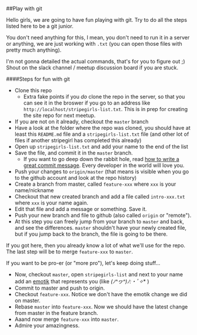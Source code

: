 ##Play with git

Hello girls, we are going to have fun playing with git. Try to do all the steps listed here to be a git junior.

You don't need anything for this, I mean, you don't need to run it in a server or anything,
we are just working with `.txt` (you can open those files with pretty much anything).

I'm not gonna detailed the actual commands, that's for you to figure out ;)
Shout on the slack channel / meetup discussion board if you are stuck.

####Steps for fun with git

- Clone this repo
    - Extra fake points if you *do* clone the repo in the server, so that you can see it in the broswer if you go to an address like `http://localhost/stripegirls-list.txt`. This is in prep for creating the site repo for next meetup.
- If you are not on it already, checkout the `master` branch
- Have a look at the folder where the repo was cloned, you should have at least this
`README.md` file and a `stripegirls-list.txt` file (and other lot of files if another stripegirl has completed this already)
- Open up `stripegirls-list.txt` and add your name to the end of the list
- Save the file, and commit it in the `master` branch.
    - If you want to go deep down the rabbit hole, read [how to write a great commit message](http://chris.beams.io/posts/git-commit/). Every developer in the world will love you.
- Push your changes to `origin/master` (that means is visible when you go to the github account and look at the repo history)
- Create a branch from master, called `feature-xxx` where `xxx` is your name/nickname
- Checkout that new created branch and add a file called `intro-xxx.txt` where `xxx` is your name again.
- Edit that file and add a message or something. Save it.
- Push your new branch and file to github (also called `origin` or "remote").
- At this step you can freely jump from your branch to `master` and back, and see the differences. `master` shouldn't have your newly created file, but if you jump back to the branch, the file is going to be there.

If you got here, then you already know a lot of what we'll use for the repo. The last step will be to merge `feature-xxx` to `master`.

If you want to be pro-er (or "more pro"), let's keep doing stuff...
- Now, checkout `master`, open `stripegirls-list` and next to your name add an [emotik](http://japaneseemoticons.me/) that represents you (like **(ﾉ^ヮ^)ﾉ*:・ﾟ✧** )
- Commit to master and push to origin.
- Checkout `feature-xxx`. Notice we don't have the emotik change we did on master.
- Rebase `master` into `feature-xxx`. Now we should have the latest change from master in the feature branch.
- Aaand now merge `feature-xxx` into `master`.
- Admire your amazingness.